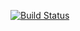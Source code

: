 [![Build Status](https://travis-ci.org/adamklemanovits/samples.svg?branch=master)](https://travis-ci.org/adamklemanovits/samples)